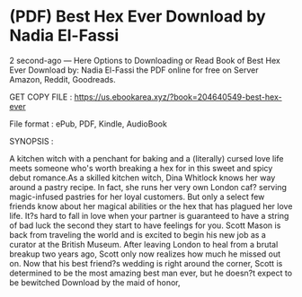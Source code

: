 # (PDF) Best Hex Ever Download by Nadia El-Fassi

2 second-ago — Here Options to Downloading or Read Book of Best Hex Ever Download by: Nadia El-Fassi the PDF online for free on Server Amazon, Reddit, Goodreads.

GET COPY FILE : https://us.ebookarea.xyz/?book=204640549-best-hex-ever

File format : ePub, PDF, Kindle, AudioBook

SYNOPSIS :

A kitchen witch with a penchant for baking and a (literally) cursed love life meets someone who's worth breaking a hex for in this sweet and spicy debut romance.As a skilled kitchen witch, Dina Whitlock knows her way around a pastry recipe. In fact, she runs her very own London caf? serving magic-infused pastries for her loyal customers. But only a select few friends know about her magical abilities or the hex that has plagued her love life. It?s hard to fall in love when your partner is guaranteed to have a string of bad luck the second they start to have feelings for you. Scott Mason is back from traveling the world and is excited to begin his new job as a curator at the British Museum. After leaving London to heal from a brutal breakup two years ago, Scott only now realizes how much he missed out on. Now that his best friend?s wedding is right around the corner, Scott is determined to be the most amazing best man ever, but he doesn?t expect to be bewitched Download by the maid of honor,
